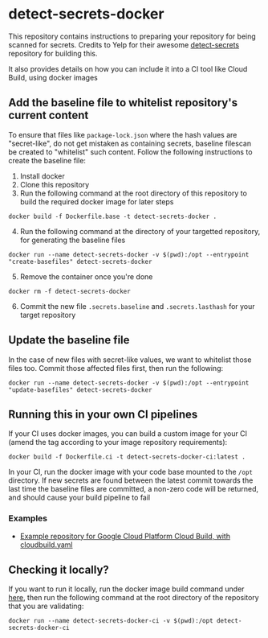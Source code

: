 
# detect-secrets-docker

This repository contains instructions to preparing your repository for being scanned for secrets.
Credits to Yelp for their awesome [detect-secrets](https://github.com/Yelp/detect-secrets) repository for building this.

It also provides details on how you can include it into a CI tool like Cloud Build, using docker images

## Add the baseline file to whitelist repository's current content

To ensure that files like `package-lock.json` where the hash values are "secret-like", do not get mistaken as containing secrets, baseline filescan be created to "whitelist" such content. Follow the following instructions to create the baseline file:

1. Install docker
2. Clone this repository
3. Run the following command at the root directory of this repository to build the required docker image for later steps

```
docker build -f Dockerfile.base -t detect-secrets-docker .
```

4. Run the following command at the directory of your targetted repository, for generating the baseline files

```
docker run --name detect-secrets-docker -v $(pwd):/opt --entrypoint "create-basefiles" detect-secrets-docker
```

5. Remove the container once you're done

```
docker rm -f detect-secrets-docker
```

6. Commit the new file `.secrets.baseline` and `.secrets.lasthash` for your target repository


## Update the baseline file

In the case of new files with secret-like values, we want to whitelist those files too. Commit those affected files first, then run the following:

```
docker run --name detect-secrets-docker -v $(pwd):/opt --entrypoint "update-basefiles" detect-secrets-docker
```


## Running this in your own CI pipelines

If your CI uses docker images, you can build a custom image for your CI (amend the tag according to your image repository requirements):

```
docker build -f Dockerfile.ci -t detect-secrets-docker-ci:latest .
```

In your CI, run the docker image with your code base mounted to the `/opt` directory. If new secrets are found between the latest commit towards the last time the baseline files are committed, a non-zero code will be returned, and should cause your build pipeline to fail


### Examples

- [Example repository for Google Cloud Platform Cloud Build, with cloudbuild.yaml](https://github.com/Weiyuan-Lane/detect-secrets-docker-cloudbuild)

## Checking it locally?

If you want to run it locally, run the docker image build command under [here](https://github.com/Weiyuan-Lane/detect-secrets-docker#running-this-in-your-own-ci), then run the following command at the root directory of the repository that you are validating:

```
docker run --name detect-secrets-docker-ci -v $(pwd):/opt detect-secrets-docker-ci
```

